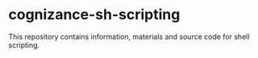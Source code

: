 # cognizance-sh-scripting
This repository contains information, materials and source code for shell scripting.
